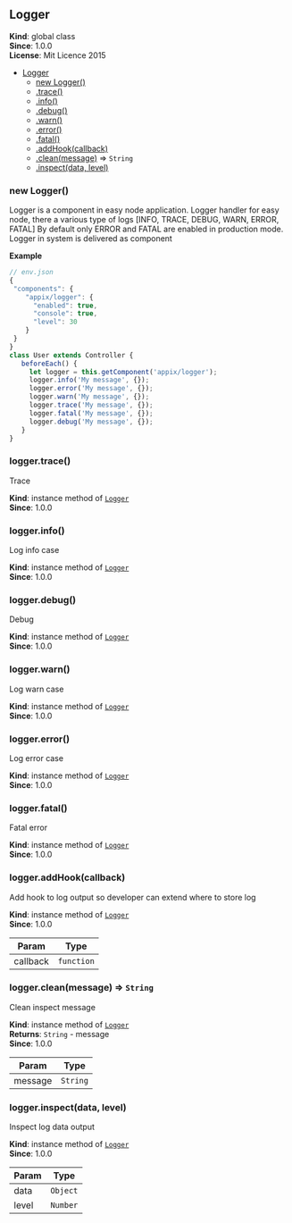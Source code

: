 <a name="Logger"></a>

## Logger
**Kind**: global class  
**Since**: 1.0.0  
**License**: Mit Licence 2015  

* [Logger](#Logger)
    * [new Logger()](#new_Logger_new)
    * [.trace()](#Logger+trace)
    * [.info()](#Logger+info)
    * [.debug()](#Logger+debug)
    * [.warn()](#Logger+warn)
    * [.error()](#Logger+error)
    * [.fatal()](#Logger+fatal)
    * [.addHook(callback)](#Logger+addHook)
    * [.clean(message)](#Logger+clean) ⇒ <code>String</code>
    * [.inspect(data, level)](#Logger+inspect)

<a name="new_Logger_new"></a>

### new Logger()
Logger is a component in easy node application.
Logger handler for easy node, there a various type of logs
[INFO, TRACE, DEBUG, WARN, ERROR, FATAL]
By default only ERROR and FATAL are enabled in production mode.
Logger in system is delivered as component

**Example**  
```js
// env.json
{
 "components": {
    "appix/logger": {
      "enabled": true,
      "console": true,
      "level": 30
    }
 }
}
class User extends Controller {
   beforeEach() {
     let logger = this.getComponent('appix/logger');
     logger.info('My message', {});
     logger.error('My message', {});
     logger.warn('My message', {});
     logger.trace('My message', {});
     logger.fatal('My message', {});
     logger.debug('My message', {});
   }
}
```
<a name="Logger+trace"></a>

### logger.trace()
Trace

**Kind**: instance method of <code>[Logger](#Logger)</code>  
**Since**: 1.0.0  
<a name="Logger+info"></a>

### logger.info()
Log info case

**Kind**: instance method of <code>[Logger](#Logger)</code>  
**Since**: 1.0.0  
<a name="Logger+debug"></a>

### logger.debug()
Debug

**Kind**: instance method of <code>[Logger](#Logger)</code>  
**Since**: 1.0.0  
<a name="Logger+warn"></a>

### logger.warn()
Log warn case

**Kind**: instance method of <code>[Logger](#Logger)</code>  
**Since**: 1.0.0  
<a name="Logger+error"></a>

### logger.error()
Log error case

**Kind**: instance method of <code>[Logger](#Logger)</code>  
**Since**: 1.0.0  
<a name="Logger+fatal"></a>

### logger.fatal()
Fatal error

**Kind**: instance method of <code>[Logger](#Logger)</code>  
**Since**: 1.0.0  
<a name="Logger+addHook"></a>

### logger.addHook(callback)
Add hook to log output so developer can extend where to store log

**Kind**: instance method of <code>[Logger](#Logger)</code>  
**Since**: 1.0.0  

| Param | Type |
| --- | --- |
| callback | <code>function</code> | 

<a name="Logger+clean"></a>

### logger.clean(message) ⇒ <code>String</code>
Clean inspect message

**Kind**: instance method of <code>[Logger](#Logger)</code>  
**Returns**: <code>String</code> - message  
**Since**: 1.0.0  

| Param | Type |
| --- | --- |
| message | <code>String</code> | 

<a name="Logger+inspect"></a>

### logger.inspect(data, level)
Inspect log data output

**Kind**: instance method of <code>[Logger](#Logger)</code>  
**Since**: 1.0.0  

| Param | Type |
| --- | --- |
| data | <code>Object</code> | 
| level | <code>Number</code> | 

